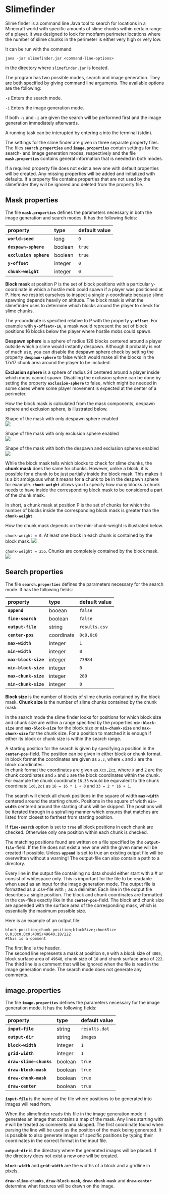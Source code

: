 # Slimefinder

Slime finder is a command line Java tool to search for locations in a Minecraft world with specific amounts of slime chunks within certain range of a player. It was designed to look for mobfarm perimeter locations where the number of slime chunks in the perimeter is either very high or very low.

It can be run with the command:
```
java -jar slimefinder.jar <command-line-options>
```  
in the directory where ``slimefinder.jar`` is located.

The program has two possible modes, search and image generation. They are both specified by giving command line arguments. The available options are the following:

``-s``  Enters the search mode.

``-i``  Enters the image generation mode.

If both ``-s`` and ``-i`` are given the search will be performed first and the image generation immediately afterwards. 

A running task can be interupted by entering ``q`` into the terminal (stdin).

The settings for the slime finder are given in three separate property files. The files **``search.properties``** and **``image.properties``** contain settings for the search- and image generation modes, respectively and the file **``mask.properties``** contains general information that is needed in both modes. 

If a required property file does not exist a new one with default properties will be created. Any missing properties will be added and initialized with defaults.
If a property file contains properties that are not used by the slimefinder they will be ignored and deleted from the property file.

## Mask properties

The file **``mask.properties``** defines the parameters necessary in both the image generation and search modes. It has
the following fields:

| property | type | default value |
|:--- |:--- |:---|
| **``world-seed``**     | long | ``0`` |
| **``despawn-sphere``** | boolean  | ``true`` |
| **``exclusion sphere``** | boolean | ``true`` |
| **``y-offset``** | integer | ``0`` |
| **``chunk-weight``** | integer | ``0`` |

**Block mask** at position P is the set of block positions with a particular y-coordinate in which a hostile mob could spawn if a player was positioned at P. Here we restrict ourselves to inspect a single y-coordinate because slime spawning depends heavily on altitude. The block mask is what the slimefinder uses to determine which blocks around the player to check for slime chunks.

The y-coordinate is specified relative to P with the property **``y-offset``**. For example with **``y-offset=-16``**,  a mask would represent the set of block positions 16 blocks below the player where hostile mobs could spawn.

**Despawn sphere** is a sphere of radius 128 blocks centered around a player outside which a slime would instantly despawn. Although it probably is not of much use, you can disable the despawn sphere check by setting the property **``despawn-sphere``** to false which would make all the blocks in the 17x17 chunk area around the player to be included.

**Exclusion sphere** is a sphere of radius 24 centered around a player inside which mobs cannot spawn. 
Disabling the exclusion sphere can be done by setting the property **``exclusion-sphere``** to false, which might be needed in some cases where some player movement is expected at the center of a perimeter.

How the block mask is calculated from the mask components, despawn sphere and exclusion sphere, is illustrated below.

Shape of the mask with only despawn sphere enabled  
![](resources/despawn-sphere.png)

Shape of the mask with only exclusion sphere enabled  
![](resources/exclusion-sphere.png)

Shape of the mask with both the despawn and exclusion spheres enabled  
![](resources/block-mask.png)

While the block mask tells which blocks to check for slime chunks, the **chunk mask** does the same for chunks. However, unlike a block, it is possible for a chunk to be just partially inside the block mask. This makes it is a bit ambiguous what it means for a chunk to be in the despawn sphere for example. 
**``chunk-weight``** allows you to specify how many blocks a chunk needs to have inside the corresponding block mask to be considered a part of the chunk mask.

In short, a chunk mask at position P is the set of chunks for which the number of blocks inside the corresponding block mask is greater than the **``chunk-weight``**. 

How the chunk mask depends on the min-chunk-weight is illustrated below.

`chunk-weight = 0`. At least one block in each chunk is contained by the block mask.
![](resources/chunk-weight=0.png)

`chunk-weight = 255`. Chunks are completely contained by the block mask.
![](resources/chunk-weight=255.png)

## Search properties

The file **``search.properties``** defines the parameters necessary for the search mode. It has the following fields:

| property | type | default value |
|:--- |:--- |:---|
| **``append``** | booean | ``false`` |
| **``fine-search``** | boolean | ``false`` |
| **``output-file``** | string | ``results.csv`` |
| **``center-pos``** | coordinate | ``0c0,0c0`` |
| **``max-width``** | integer | ``1`` |
| **``min-width``** | integer | ``0`` |
| **``max-block-size``** | integer | ``73984`` |
| **``min-block-size``** | integer | ``0`` |
| **``max-chunk-size``** | integer | ``289`` |
| **``min-chunk-size``** | integer | ``0`` |

**Block size** is the number of blocks of slime chunks contained by the block mask. 
**Chunk size** is the number of slime chunks contained by the chunk mask.

In the search mode the slime finder looks for positions for which block size and chunk size are within a range specified by the properties **``min-block-size``** and **``max-block-size``** for the block size or **``min-chunk-size``** and **``max-chunk-size``** for the chunk size. For a position to matched it is enough if either its block or chunk size is within the search range.

A starting position for the search is given by specifying a position in the **``center-pos``**-field. The position can be given in either block or chunk format.  
In block format the coordinates are given as ``x,z``,  where ``x`` and ``z`` are the block coordinates.  
In chunk format the coordinates are given as ``Xcx,Zcz``,  where ``X`` and ``Z`` are the chunk coordinates and ``x`` and ``z`` are the block coordinates within the chunk.
For example the chunk coordinate ``16,33`` would be equivalent to the chunk coordinate ``1c0,2c1`` as ``16 = 16 * 1 + 0`` and ``33 = 2 * 16 + 1``.

The search will check all chunk positions in the square of width **``max-width``** centered around the starting chunk. Positions in the square of width **``min-width``** centered around the starting chunk will be skipped. The positions will be iterated through in a spiralling manner which ensures that matches are listed from closest to farthest from starting position.

If **``fine-search``** option is set to ``true`` all block positions in each chunk are checked. Otherwise only one position within each chunk is checked. 

The matching positions found are written on a file specified by the **``output-file``**-field. If the file does not exist a new one with the given name will be created if possible. Unless **``append``** is set to true an existing output file will be overwritten without a warning! The output-file can also contain a path to a directory.

Every line in the output file containing no data should either start with a # or consist of whitespace only. This is important for the file to be readable when used as an input for the image generation mode. The output file is formatted as a .csv-file with ``;`` as a delimiter. Each line in the output file describes a single position. The block and chunk coordinates are formatted in the csv-files exactly like in the **``center-pos``**-field. The block and chunk size are appended with the surface area of the corresponding mask, which is essentially the maximum possible size.

Here is an example of an output file:
```
block-position;chunk-position;blockSize;chunkSize
0,0;0c0,0c0;4005/49640;18/222
#this is a comment
```
The first line is the header.\
The second line represents a mask at position ``0,0`` with a block size of ``4005``, block surface area of ``49640``, chunk size of ``18`` and chunk surface area of ``222``.\
The third line is a comment that will be ignored when the file is read in the image generation mode. The search mode does not generate any comments.

## image.properties

The file **``image.properties``** defines the parameters necessary for the image generation mode. It has the following fields:

| property | type | default value |
|:--- |:--- |:---|
| **``input-file``** | string | ``results.dat`` |
| **``output-dir``** | string | ``images`` |
| **``block-width``** | integer | ``1`` |
| **``grid-width``** | integer | ``1`` |
| **``draw-slime-chunks``** | boolean | ``true`` |
| **``draw-block-mask``** | boolean | ``true`` |
| **``draw-chunk-mask``** | boolean | ``true`` |
| **``draw-center``** | boolean | ``true`` |

**``input-file``** is the name of the file where positions to be generated into images will read from.

When the slimefinder reads this file in the image generation mode it generates an image that contains a map of the mask. Any lines starting with ``#`` will be treated as comments and skipped. The first coordinate found when parsing the line will be used as the position of the mask being generated. It is possible to also generate images of specific positions by typing their coordinates in the correct format in the input file.

**``output-dir``** is the directory where the generated images will be placed. If the directory does not exist a new one will be created.

**``block-width``** and **``grid-width``** are the widths of a block and a gridline in pixels.

**``draw-slime-chunks``**, **``draw-block-mask``**, **``draw-chunk-mask``** and **``draw-center``** determine what features will be drawn on the image.
